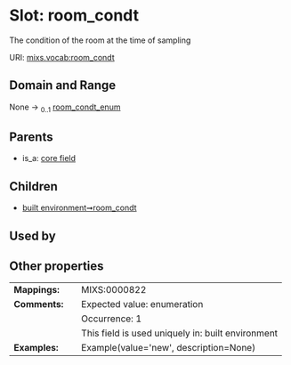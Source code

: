 
# Slot: room_condt


The condition of the room at the time of sampling

URI: [mixs.vocab:room_condt](https://w3id.org/mixs/vocab/room_condt)


## Domain and Range

None &#8594;  <sub>0..1</sub> [room_condt_enum](room_condt_enum.md)

## Parents

 *  is_a: [core field](core_field.md)

## Children

 *  [built environment➞room_condt](built_environment_room_condt.md)

## Used by


## Other properties

|  |  |  |
| --- | --- | --- |
| **Mappings:** | | MIXS:0000822 |
| **Comments:** | | Expected value: enumeration |
|  | | Occurrence: 1 |
|  | | This field is used uniquely in: built environment |
| **Examples:** | | Example(value='new', description=None) |

